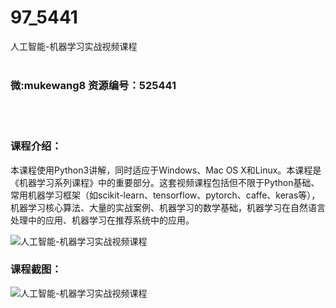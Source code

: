 # 97_5441
人工智能-机器学习实战视频课程
<br/></br>
<h3>微:mukewang8 资源编号：525441</h3>
<br/></br>
<h3>课程介绍：</h3>
<p>本课程使用Python3讲解，同时适应于Windows、Mac OS X和Linux。本课程是《<a title="查看与 机器学习 相关的文章" target="_blank">机器学习</a>系列课程》中的重要部分。这套视频课程包括但不限于Python基础、常用<a title="查看与 机器学习 相关的文章" target="_blank">机器学习</a>框架（如scikit-learn、tensorflow、pytorch、caffe、keras等），机器学习核心算法、大量的实战案例、机器学习的数学基础，机器学习在自然语言处理中的应用、机器学习在推荐系统中的应用。</p>
<p><img src="https://www.ko996.com/wp-content/uploads/img/2019/06/1-52-300x248-9-300x202.png" alt="人工智能-机器学习实战视频课程"></p>
<h3>课程截图：</h3>
<p><img src="https://www.ko996.com/wp-content/uploads/img/2019/06/1-76.png" alt="人工智能-机器学习实战视频课程"></p>
<p>&nbsp;</p>
